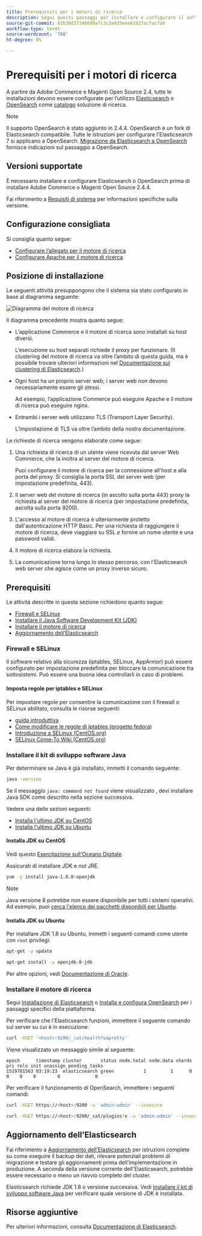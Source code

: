 ```yaml
---
title: Prerequisiti per i motori di ricerca
description: Segui questi passaggi per installare e configurare il software di motori di ricerca supportato per le installazioni on-premise di Adobe Commerce e Magenti Open Source.
source-git-commit: 61638d373408d9a7c3c3a935eee61927acfac7a6
workflow-type: tm+mt
source-wordcount: '788'
ht-degree: 0%

---
```



# Prerequisiti per i motori di ricerca

A partire da Adobe Commerce e Magenti Open Source 2.4, tutte le installazioni devono essere configurate per l’utilizzo [Elasticsearch](https://www.elastic.co) o [OpenSearch](https://opensearch.org/) come [catalogo](https://glossary.magento.com/catalog) soluzione di ricerca.

>[!NOTE]
>
>Il supporto OpenSearch è stato aggiunto in 2.4.4. OpenSearch è un fork di Elasticsearch compatibile. Tutte le istruzioni per configurare l&#39;Elasticsearch 7 si applicano a OpenSearch. [Migrazione da Elasticsearch a OpenSearch](../../../upgrade/prepare/opensearch-migration.md) fornisce indicazioni sul passaggio a OpenSearch.

## Versioni supportate

È necessario installare e configurare Elasticsearch o OpenSearch prima di installare Adobe Commerce o Magenti Open Source 2.4.4.

Fai riferimento a [Requisiti di sistema](../../system-requirements.md) per informazioni specifiche sulla versione.

## Configurazione consigliata

Si consiglia quanto segue:

* [Configurare l’allegato per il motore di ricerca](configure-nginx.md)
* [Configurare Apache per il motore di ricerca](configure-apache.md)

## Posizione di installazione

Le seguenti attività presuppongono che il sistema sia stato configurato in base al diagramma seguente:

![Diagramma del motore di ricerca](../../../assets/installation/search-engine-config.svg)

Il diagramma precedente mostra quanto segue:

* L’applicazione Commerce e il motore di ricerca sono installati su host diversi.

   L’esecuzione su host separati richiede il proxy per funzionare. (Il clustering del motore di ricerca va oltre l’ambito di questa guida, ma è possibile trovare ulteriori informazioni nel [Documentazione sul clustering di Elasticsearch](https://www.elastic.co/guide/en/elasticsearch/guide/current/distributed-cluster.html).)

* Ogni host ha un proprio server web; i server web non devono necessariamente essere gli stessi.

   Ad esempio, l’applicazione Commerce può eseguire Apache e il motore di ricerca può eseguire nginx.

* Entrambi i server web utilizzano TLS (Transport Layer Security).

   L’impostazione di TLS va oltre l’ambito della nostra documentazione.

Le richieste di ricerca vengono elaborate come segue:

1. Una richiesta di ricerca di un utente viene ricevuta dal server Web Commerce, che la inoltra al server del motore di ricerca.

   Puoi configurare il motore di ricerca per la connessione all&#39;host e alla porta del proxy. Si consiglia la porta SSL del server web (per impostazione predefinita, 443).

1. Il server web del motore di ricerca (in ascolto sulla porta 443) proxy la richiesta al server del motore di ricerca (per impostazione predefinita, ascolta sulla porta 9200).

1. L&#39;accesso al motore di ricerca è ulteriormente protetto dall&#39;autenticazione HTTP Basic. Per una richiesta di raggiungere il motore di ricerca, deve viaggiare su SSL *e* fornire un nome utente e una password validi.

1. Il motore di ricerca elabora la richiesta.

1. La comunicazione torna lungo lo stesso percorso, con l&#39;Elasticsearch web server che agisce come un proxy inverso sicuro.

## Prerequisiti

Le attività descritte in questa sezione richiedono quanto segue:

* [Firewall e SELinux](#firewall-and-selinux)
* [Installare il Java Software Development Kit (JDK)](#install-the-java-software-development-kit)
* [Installare il motore di ricerca](#install-the-search-engine)
* [Aggiornamento dell’Elasticsearch](#upgrading-elasticsearch)

### Firewall e SELinux

Il software relativo alla sicurezza (iptables, SELinux, AppArmor) può essere configurato per impostazione predefinita per bloccare la comunicazione tra sottosistemi. Può essere una buona idea controllarli in caso di problemi.

#### Imposta regole per iptables e SELinux

Per impostare regole per consentire la comunicazione con il firewall o SELinux abilitato, consulta le risorse seguenti:

* [guida introduttiva](https://help.ubuntu.com/community/IptablesHowTo)
* [Come modificare le regole di iptables (progetto fedora)](https://fedoraproject.org/wiki/How_to_edit_iptables_rules)
* [Introduzione a SELinux (CentOS.org)](https://www.centos.org)
* [SELinux Come-To Wiki (CentOS.org)](https://wiki.centos.org/HowTos/SELinux)

### Installare il kit di sviluppo software Java

Per determinare se Java è già installato, immetti il comando seguente:

```bash
java -version
```

Se il messaggio `java: command not found` viene visualizzato , devi installare Java SDK come descritto nella sezione successiva.

Vedere una delle sezioni seguenti:

* [Installa l&#39;ultimo JDK su CentOS](#install-the-jdk-on-centos)
* [Installa l&#39;ultimo JDK su Ubuntu](#install-the-jdk-on-ubuntu)

#### Installa JDK su CentOS

Vedi questo [Esercitazione sull&#39;Oceano Digitale](https://www.digitalocean.com/community/tutorials/how-to-install-java-on-centos-and-fedora#install-oracle-java-8).

Assicurati di installare JDK e *not* JRE.

```bash
yum -y install java-1.8.0-openjdk
```

>[!NOTE]
>
>Java versione 8 potrebbe non essere disponibile per tutti i sistemi operativi. Ad esempio, puoi [cerca l&#39;elenco dei pacchetti disponibili per Ubuntu](https://packages.ubuntu.com/).

#### Installa JDK su Ubuntu

Per installare JDK 1.8 su Ubuntu, immetti i seguenti comandi come utente con `root` privilegi:

```bash
apt-get -y update
```

```bash
apt-get install -y openjdk-8-jdk
```

Per altre opzioni, vedi [Documentazione di Oracle](https://docs.oracle.com/javase/8/docs/technotes/guides/install/install_overview.html).

### Installare il motore di ricerca

Segui [Installazione di Elasticsearch](https://www.elastic.co/guide/en/elasticsearch/reference/current/install-elasticsearch.html) o [Installa e configura OpenSearch](https://opensearch.org/docs/latest/opensearch/install/index/) per i passaggi specifici della piattaforma.

Per verificare che l&#39;Elasticsearch funzioni, immettere il seguente comando sul server su cui è in esecuzione:

```bash
curl -XGET '<host>:9200/_cat/health?v&pretty'
```

Viene visualizzato un messaggio simile al seguente:

```terminal
epoch      timestamp cluster       status node.total node.data shards pri relo init unassign pending_tasks
1519701563 03:19:23  elasticsearch green           1         1      0   0    0    0        0             0
```

Per verificare il funzionamento di OpenSearch, immettere i seguenti comandi:

```bash
curl -XGET https://<host>:9200 -u 'admin:admin' --insecure
```

```bash
curl -XGET https://<host>:9200/_cat/plugins?v -u 'admin:admin' --insecure
```

## Aggiornamento dell’Elasticsearch

Fai riferimento a [Aggiornamento dell’Elasticsearch](https://www.elastic.co/guide/en/elasticsearch/reference/current/setup-upgrade.html) per istruzioni complete su come eseguire il backup dei dati, rilevare potenziali problemi di migrazione e testare gli aggiornamenti prima dell’implementazione in produzione. A seconda della versione corrente dell&#39;Elasticsearch, potrebbe essere necessario o meno un riavvio completo del cluster.

Elasticsearch richiede JDK 1.8 o versione successiva. Vedi [Installare il kit di sviluppo software Java](#install-the-java-software-development-kit) per verificare quale versione di JDK è installata.

## Risorse aggiuntive

Per ulteriori informazioni, consulta [Documentazione di Elasticsearch](https://www.elastic.co/guide/en/elasticsearch/reference/current/index.html).
